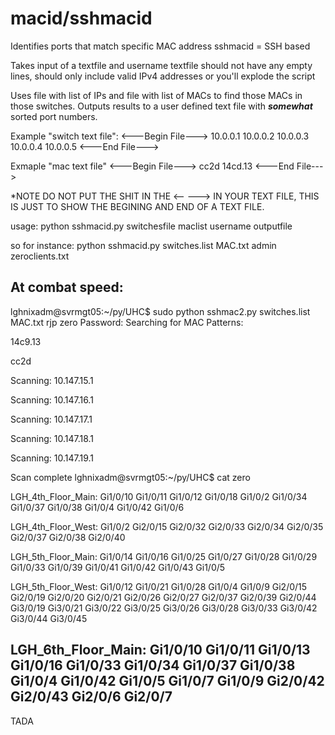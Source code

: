 # macid/sshmacid
Identifies ports that match specific MAC address
sshmacid = SSH based

Takes input of a textfile and username
textfile should not have any empty lines, should only include valid IPv4 addresses or you'll explode the script

Uses file with list of IPs and file with list of MACs to find those MACs in those switches.  Outputs results to a user defined text file with ***somewhat*** sorted port numbers.  

Example "switch text file":
<---Begin File--->
10.0.0.1
10.0.0.2
10.0.0.3
10.0.0.4
10.0.0.5
<---End File--->

Exmaple "mac text file"
<---Begin File--->
cc2d
14cd.13
<---End File--->

*NOTE DO NOT PUT THE SHIT IN THE <-- ---> IN YOUR TEXT FILE, THIS IS JUST TO SHOW THE BEGINING AND END OF A TEXT FILE.  

usage:
python sshmacid.py switchesfile maclist username outputfile
  
so for instance:
python sshmacid.py switches.list MAC.txt admin zeroclients.txt

At combat speed:
--------------------------
lghnixadm@svrmgt05:~/py/UHC$ sudo python sshmac2.py switches.list MAC.txt rjp zero
Password:
Searching for MAC Patterns:

14c9.13


cc2d


Scanning: 10.147.15.1

Scanning: 10.147.16.1

Scanning: 10.147.17.1

Scanning: 10.147.18.1

Scanning: 10.147.19.1

Scan complete
lghnixadm@svrmgt05:~/py/UHC$ cat zero

LGH_4th_Floor_Main:
Gi1/0/10
Gi1/0/11
Gi1/0/12
Gi1/0/18
Gi1/0/2
Gi1/0/34
Gi1/0/37
Gi1/0/38
Gi1/0/4
Gi1/0/42
Gi1/0/6

LGH_4th_Floor_West:
Gi1/0/2
Gi2/0/15
Gi2/0/32
Gi2/0/33
Gi2/0/34
Gi2/0/35
Gi2/0/37
Gi2/0/38
Gi2/0/40

LGH_5th_Floor_Main:
Gi1/0/14
Gi1/0/16
Gi1/0/25
Gi1/0/27
Gi1/0/28
Gi1/0/29
Gi1/0/33
Gi1/0/39
Gi1/0/41
Gi1/0/42
Gi1/0/43
Gi1/0/5

LGH_5th_Floor_West:
Gi1/0/12
Gi1/0/21
Gi1/0/28
Gi1/0/4
Gi1/0/9
Gi2/0/15
Gi2/0/19
Gi2/0/20
Gi2/0/21
Gi2/0/26
Gi2/0/27
Gi2/0/37
Gi2/0/39
Gi2/0/44
Gi3/0/19
Gi3/0/21
Gi3/0/22
Gi3/0/25
Gi3/0/26
Gi3/0/28
Gi3/0/33
Gi3/0/42
Gi3/0/44
Gi3/0/45

LGH_6th_Floor_Main:
Gi1/0/10
Gi1/0/11
Gi1/0/13
Gi1/0/16
Gi1/0/33
Gi1/0/34
Gi1/0/37
Gi1/0/38
Gi1/0/4
Gi1/0/42
Gi1/0/5
Gi1/0/7
Gi1/0/9
Gi2/0/42
Gi2/0/43
Gi2/0/6
Gi2/0/7
------------
TADA
